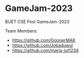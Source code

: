 # GameJam-2023
BUET CSE Fest GameJam-2023

Team Members:
- https://github.com/GoonerMAK
- https://github.com/Jobaduwul
- https://github.com/maria-iut1234
